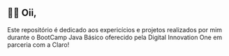 ## 👋🏼 Oii,

Este repositório é dedicado aos expericícios e projetos realizados por mim durante o BootCamp Java Básico oferecido pela Digital Innovation One em parceria com a Claro!
